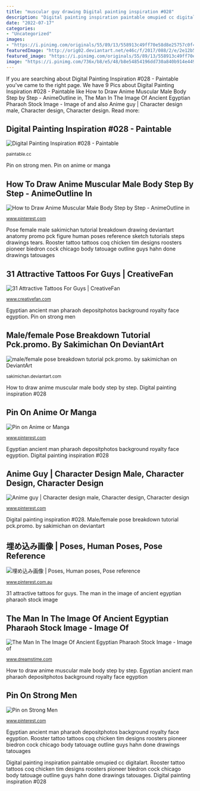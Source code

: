 ```yaml
---
title: "muscular guy drawing Digital painting inspiration #028"
description: "Digital painting inspiration paintable omupied cc digitalart"
date: "2022-07-17"
categories:
- "Uncategorized"
images:
- "https://i.pinimg.com/originals/55/89/13/558913c49ff70e58d8e25757c0f46765.jpg"
featuredImage: "http://orig02.deviantart.net/e46c/f/2017/088/2/e/2e12b534c1051d3518b88d0c8fb4296e-db3zsk7.jpg"
featured_image: "https://i.pinimg.com/originals/55/89/13/558913c49ff70e58d8e25757c0f46765.jpg"
image: "https://i.pinimg.com/736x/b8/e5/48/b8e54854196dd730a840b914e4495f9a.jpg"
---
```


If you are searching about Digital Painting Inspiration #028 - Paintable you've came to the right page. We have 9 Pics about Digital Painting Inspiration #028 - Paintable like How to Draw Anime Muscular Male Body Step by Step - AnimeOutline in, The Man In The Image Of Ancient Egyptian Pharaoh Stock Image - Image of and also Anime guy | Character design male, Character design, Character design. Read more:

## Digital Painting Inspiration #028 - Paintable

![Digital Painting Inspiration #028 - Paintable](https://paintable.cc/wp-content/uploads/2017/12/Digital-Painting-Inspiration-4.jpg "Pin on strong men")

<small>paintable.cc</small>

Pin on strong men. Pin on anime or manga

## How To Draw Anime Muscular Male Body Step By Step - AnimeOutline In

![How to Draw Anime Muscular Male Body Step by Step - AnimeOutline in](https://i.pinimg.com/736x/b8/e5/48/b8e54854196dd730a840b914e4495f9a.jpg "Digital painting inspiration paintable omupied cc digitalart")

<small>www.pinterest.com</small>

Pose female male sakimichan tutorial breakdown drawing deviantart anatomy promo pck figure human poses reference sketch tutorials steps drawings tears. Rooster tattoo tattoos coq chicken tim designs roosters pioneer biedron cock chicago body tatouage outline guys hahn done drawings tatouages

## 31 Attractive Tattoos For Guys | CreativeFan

![31 Attractive Tattoos For Guys | CreativeFan](http://24.media.tumblr.com/24b21b2c05f529936d9da44ba3b6c478/tumblr_metqil2xrj1qzabkfo1_400.jpg "Anime guy")

<small>www.creativefan.com</small>

Egyptian ancient man pharaoh depositphotos background royalty face egyption. Pin on strong men

## Male/female Pose Breakdown Tutorial Pck.promo. By Sakimichan On DeviantArt

![male/female pose breakdown tutorial pck.promo. by sakimichan on DeviantArt](http://orig02.deviantart.net/e46c/f/2017/088/2/e/2e12b534c1051d3518b88d0c8fb4296e-db3zsk7.jpg "Egyptian ancient man pharaoh depositphotos background royalty face egyption")

<small>sakimichan.deviantart.com</small>

How to draw anime muscular male body step by step. Digital painting inspiration #028

## Pin On Anime Or Manga

![Pin on Anime or Manga](https://i.pinimg.com/736x/cf/05/84/cf05848d407f10372f0b71f7bc3d605c.jpg "Digital painting inspiration paintable omupied cc digitalart")

<small>www.pinterest.com</small>

Egyptian ancient man pharaoh depositphotos background royalty face egyption. Digital painting inspiration #028

## Anime Guy | Character Design Male, Character Design, Character Design

![Anime guy | Character design male, Character design, Character design](https://i.pinimg.com/originals/1c/53/98/1c539840738ddeae1233d8618127710c.jpg "Digital painting inspiration #028")

<small>www.pinterest.com</small>

Digital painting inspiration #028. Male/female pose breakdown tutorial pck.promo. by sakimichan on deviantart

## 埋め込み画像 | Poses, Human Poses, Pose Reference

![埋め込み画像 | Poses, Human poses, Pose reference](https://i.pinimg.com/736x/9d/85/19/9d8519032305893187dec40102ed35fa--portrait-photo-sport.jpg "Pin on anime or manga")

<small>www.pinterest.com.au</small>

31 attractive tattoos for guys. The man in the image of ancient egyptian pharaoh stock image

## The Man In The Image Of Ancient Egyptian Pharaoh Stock Image - Image Of

![The Man In The Image Of Ancient Egyptian Pharaoh Stock Image - Image of](https://thumbs.dreamstime.com/b/man-image-ancient-egyptian-pharaoh-blue-background-53208225.jpg "Male/female pose breakdown tutorial pck.promo. by sakimichan on deviantart")

<small>www.dreamstime.com</small>

How to draw anime muscular male body step by step. Egyptian ancient man pharaoh depositphotos background royalty face egyption

## Pin On Strong Men

![Pin on Strong Men](https://i.pinimg.com/originals/55/89/13/558913c49ff70e58d8e25757c0f46765.jpg "Pin on strong men")

<small>www.pinterest.com</small>

Egyptian ancient man pharaoh depositphotos background royalty face egyption. Rooster tattoo tattoos coq chicken tim designs roosters pioneer biedron cock chicago body tatouage outline guys hahn done drawings tatouages

Digital painting inspiration paintable omupied cc digitalart. Rooster tattoo tattoos coq chicken tim designs roosters pioneer biedron cock chicago body tatouage outline guys hahn done drawings tatouages. Digital painting inspiration #028
